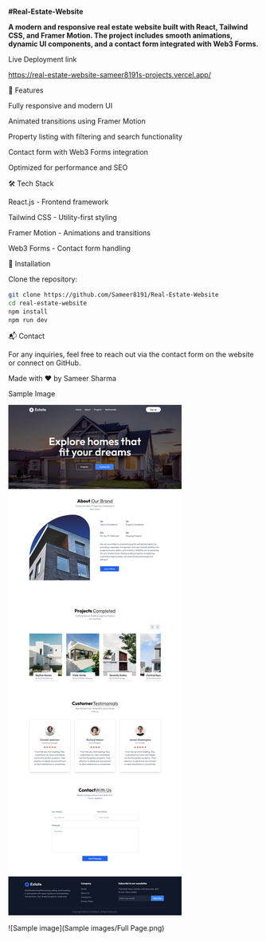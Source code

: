 **#Real-Estate-Website**

**A modern and responsive real estate website built with React, Tailwind CSS, and Framer Motion. The project includes smooth animations, dynamic UI components, and a contact form integrated with Web3 Forms.**

Live Deployment link

https://real-estate-website-sameer8191s-projects.vercel.app/

🚀 Features

Fully responsive and modern UI

Animated transitions using Framer Motion

Property listing with filtering and search functionality

Contact form with Web3 Forms integration

Optimized for performance and SEO

🛠 Tech Stack

React.js - Frontend framework

Tailwind CSS - Utility-first styling

Framer Motion - Animations and transitions

Web3 Forms - Contact form handling

📌 Installation

Clone the repository:
```sh
git clone https://github.com/Sameer8191/Real-Estate-Website
cd real-estate-website
npm install
npm run dev
```

📬 Contact

For any inquiries, feel free to reach out via the contact form on the website or connect on GitHub.

Made with ❤️ by Sameer Sharma

Sample Image

![Sample](https://github.com/Sameer8191/Real-Estate-Website/blob/main/Sample%20images/Full%20Page.png)


![Sample image](Sample images/Full Page.png)
